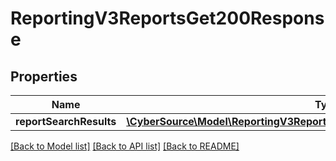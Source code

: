 # ReportingV3ReportsGet200Response

## Properties
Name | Type | Description | Notes
------------ | ------------- | ------------- | -------------
**reportSearchResults** | [**\CyberSource\Model\ReportingV3ReportsGet200ResponseReportSearchResults[]**](ReportingV3ReportsGet200ResponseReportSearchResults.md) |  | [optional] 

[[Back to Model list]](../README.md#documentation-for-models) [[Back to API list]](../README.md#documentation-for-api-endpoints) [[Back to README]](../README.md)


